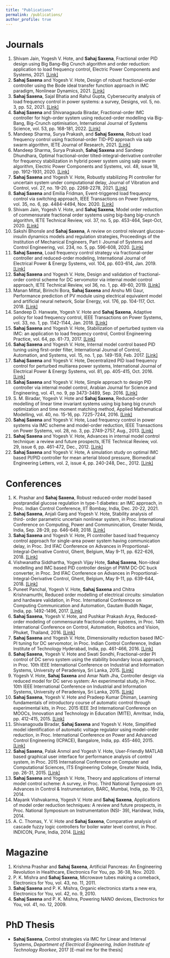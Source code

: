 ```yaml
---
title: "Publications"
permalink: /publications/
author_profile: true
---
```


Journals 
=============================
1. Shivam Jain, Yogesh V. Hote, and __Sahaj Saxena__, Fractional order PID design using Big Bang–Big Crunch algorithm and order reduction: application to load frequency control, Electric Power Components and Systems, 2021. [[Link]](https://www.tandfonline.com/doi/abs/10.1080/15325008.2021.2011482)
2. __Sahaj Saxena__ and Yogesh V. Hote, Design of robust fractional-order controller using the Bode ideal transfer function approach in IMC paradigm, Nonlinear Dynamics, 2021. [[Link]](https://link.springer.com/article/10.1007/s11071-021-07003-z)
3. __Sahaj Saxena__, Sajal Bhatia and Rahul Gupta, Cybersecurity analysis of load frequency control in power systems: a survey, Designs, vol. 5, no. 3, pp. 52, 2021. [[Link]](https://www.mdpi.com/2411-9660/5/3/52)
4. __Sahaj Saxena__ and Shivanagauda Biradar, Fractional-order IMC controller for high-order system using reduced-order modelling via Big-Bang, Big-Crunch optimisation, International Journal of Systems Science, vol. 53, pp. 168-181, 2022. [[Link]](https://www.tandfonline.com/doi/full/10.1080/00207721.2021.1942587)
5. Mandeep Sharma, Surya Prakash, and __Sahaj Saxena__,  Robust load frequency control using fractional-order TID-PD approach via salp swarm algorithm, IETE Journal of Research, 2021. [[Link]](https://www.tandfonline.com/eprint/MARYGZHCI36VGBTKFTSP/full?target=10.1080/03772063.2021.1905084) 
6. Mandeep Sharma, Surya Prakash, __Sahaj Saxena__ and Sandeep Dhundhara, Optimal fractional-order tilted-integral-derivative controller for frequency stabilization in hybrid power system using salp swarm algorithm, Electric Power Components and Systems, vol. 48, issue 18, pp. 1912-1931, 2020. [[Link]](https://www.tandfonline.com/doi/full/10.1080/15325008.2021.1906792)
7.  __Sahaj Saxena__ and Yogesh V. Hote, Robustly stabilizing PI controller for uncertain system under computational delay, Journal of Vibration and Control, vol. 27, no. 19-20, pp. 2268-2278, 2021. [[Link]](https://journals.sagepub.com/doi/full/10.1177/1077546320957921)
8. __Sahaj Saxena__ and Emilia Fridman, Event-triggered load frequency control via switching approach, IEEE Transactions on Power Systems, vol. 35, no. 6, pp. 4484-4494, Nov. 2020. [[Link]](https://ieeexplore.ieee.org/document/8458230)
9. Shivam Jain, Yogesh V. Hote, and __Sahaj Saxena__, Model order reduction of commensurate fractional order systems using big-bang big-crunch algorithm, IETE Technical Review, vol. 37, no. 5, pp. 453-464, Sept-Oct, 2020. [[Link]](https://www.tandfonline.com/doi/abs/10.1080/02564602.2019.1653232)
10. Sakshi Bhonsle and __Sahaj Saxena__, A review on control relevant glucose-insulin dynamics models and regulation strategies, Proceedings of the Institution of Mechanical Engineers, Part I: Journal of Systems and Control Engineering, vol. 234, no. 5, pp. 596-608, 2020. [[Link]](https://journals.sagepub.com/doi/full/10.1177/0959651819870328)
11. __Sahaj Saxena__, Load frequency control strategy via fractional-order controller and reduced-order modeling, International Journal of Electrical Power & Energy Systems, vol. 104, pp. 603-614, Jan. 2019. [[Link]](https://www.sciencedirect.com/science/article/pii/S0142061517330727)
12. __Sahaj Saxena__ and Yogesh V. Hote, Design and validation of fractional-order control scheme for DC servomotor via internal model control approach, IETE Technical Review, vol 36, no. 1, pp. 49-60, 2019. [[Link]](https://www.tandfonline.com/doi/abs/10.1080/02564602.2017.1396935)
13. Manan Mittal, Birinchi Bora, __Sahaj Saxena__ and Anshu Mli Gaur, Performance prediction of PV module using electrical equivalent model and artificial neural network, Solar Energy, vol. 176, pp. 104-117, Oct. 2018. [[Link]](https://www.sciencedirect.com/science/article/pii/S0038092X18309988)
14. Sandeep D. Hanwate, Yogesh V. Hote and __Sahaj Saxena__, Adaptive policy for load frequency control, IEEE Transactions on Power Systems, vol. 33, no. 1, pp. 1142-1144, Jan. 2018. [[Link]](https://ieeexplore.ieee.org/abstract/document/8049368)
15. __Sahaj Saxena__ and Yogesh V. Hote, Stabilization of perturbed system via IMC: an application to load frequency control, Control Engineering Practice, vol. 64, pp. 61-73, 2017. [[Link]](https://www.sciencedirect.com/science/article/pii/S0967066117300886)
16. __Sahaj Saxena__ and Yogesh V. Hote, Internal model control based PID tuning using first-order filter, International Journal of Control, Automation, and Systems, vol. 15, no. 1, pp. 149-159, Feb. 2017. [[Link]](https://link.springer.com/article/10.1007/s12555-015-0115-y)
17. __Sahaj Saxena__ and Yogesh V. Hote, Decentralized PID load frequency control for perturbed multiarea power systems, International Journal of Electrical Power & Energy Systems, vol. 81, pp. 405-415, Oct. 2016. [[Link]](https://www.sciencedirect.com/science/article/pii/S0142061516303064) 
18. __Sahaj Saxena__ and Yogesh V. Hote, Simple approach to design PID controller via internal model control, Arabian Journal for Science and Engineering, vol. 41, no. 9, pp 3473-3489, Sep. 2016. [[Link]](https://link.springer.com/article/10.1007/s13369-016-2027-4)
19. S. M. Biradar, Yogesh V. Hote and __Sahaj Saxena__, Reduced-order modelling of linear time invariant systems using big bang big crunch optimization and time moment matching method, Applied Mathematical Modelling, vol. 40, no. 15-16, pp. 7225-7244, 2016. [[Link]](https://www.sciencedirect.com/science/article/pii/S0307904X16301317)
20. __Sahaj Saxena__ and Yogesh V. Hote, Load frequency control in power systems via IMC scheme and model-order reduction, IEEE Transactions on Power Systems, vol. 28, no. 3, pp. 2749-2757, Aug., 2013. [[Link]](https://ieeexplore.ieee.org/abstract/document/6476046/) 
21. __Sahaj Saxena__ and Yogesh V. Hote, Advances in internal model control technique: a review and future prospects, IETE Technical Review, vol. 29, issue 6, pp. 461-472, Dec., 2012. [[Link]](https://www.tandfonline.com/doi/abs/10.4103/0256-4602.105001)
22. __Sahaj Saxena__ and Yogesh V. Hote, A simulation study on optimal IMC based PI/PID controller for mean arterial blood pressure, Biomedical Engineering Letters, vol. 2, issue 4, pp. 240-248, Dec., 2012. [[Link]](https://link.springer.com/article/10.1007%2Fs13534-012-0077-4)

Conferences
===========
1. K. Prashar and __Sahaj Saxena__, Robust reduced-order model based postprandial glucose regulation in type-1 diabetes: an IMC approach, in Proc. Indian Control Conference, IIT Bombay, India, Dec. 20-22, 2021. 
1. __Sahaj Saxena__, Anjali Garg and Yogesh V. Hote, Stability analysis of third- order parametric uncertain nonlinear system, in Proc. International Conference on Computing, Power and Communincation, Greater Noida, India, Sep. 28-29, pp. 646-649, 2018. [[Link]](https://ieeexplore.ieee.org/abstract/document/8674947)
1. __Sahaj Saxena__ and Yogesh V. Hote, PI controller based load frequency control approach for single-area power system having communication delay, in Proc. 3rd IFAC Conference on Advances in Proportional-Integral-Derivative Control, Ghent, Belgium, May 9-11, pp. 622-626, 2018. [[Link]](https://www.sciencedirect.com/science/article/pii/S2405896318304622)
1. Vishwanatha Siddhartha, Yogesh Vijay Hote, __Sahaj Saxena__, Non-ideal modelling and IMC based PID controller design of PWM DC-DC buck converter, in Proc. 3rd IFAC Conference on Advances in Proportional-Integral-Derivative Control, Ghent, Belgium, May 9-11, pp. 639-644, 2018. [[Link]](https://www.sciencedirect.com/science/article/pii/S2405896318304658)
1. Puneet Panchal, Yogesh V. Hote, __Sahaj Saxena__ and Chitra Krishnamurthi, Reduced order modelling of electrical circuits: simulation and hardware validation, in Proc. International Conference on Computing Communication and Automation, Gautam Buddh Nagar, India, pp. 1492-1496, 2017. [[Link]](https://ieeexplore.ieee.org/abstract/document/8230030)
1. __Sahaj Saxena__, Yogesh V. Hote, and Pushkar Prakash Arya, Reduced-order modeling of commensurate fractional-order systems, in Proc. 14th International Conference on Control, Automation, Robotics and Vision, Phuket, Thailand, 2016. [[Link]](https://ieeexplore.ieee.org/abstract/document/7838855)
1. __Sahaj Saxena__ and Yogesh V. Hote, Dimensionality reduction based IMC-PI tuning for DC servomotor, in Proc. Indian Control Conference, Indian Institute of Technology Hyderabad, India, pp. 461-466, 2016. [[Link]](https://ieeexplore.ieee.org/abstract/document/7441175)
1. __Sahaj Saxena__, Yogesh V. Hote and Swati Sondhi, Fractional-order PI control of DC servo system using the stability boundary locus approach, in Proc. 10th IEEE International Conference on Industrial and Information Systems, University of Peradeniya, Sri Lanka, 2015. [[Link]](https://ieeexplore.ieee.org/abstract/document/7399007)
1. Yogesh V. Hote, __Sahaj Saxena__ and Amar Nath Jha, Controller design via reduced model for DC servo system: An experimental study, in Proc. 10th IEEE International Conference on Industrial and Information Systems, University of Peradeniya, Sri Lanka, 2015. [[Link]](https://ieeexplore.ieee.org/abstract/document/7399006)
1. __Sahaj Saxena__, Yogesh V. Hote and Pradeep Kumar Dhiman, Learning fundamentals of introductory course of automatic control through experimental kits, in Proc. 2015 IEEE 3rd International Conference on MOOCs, Innovation and Technology in Education (MITE), Amritsar, India, pp. 412-415, 2015. [[Link]](https://ieeexplore.ieee.org/abstract/document/7375355)
1. Shivanagouda Biradar, __Sahaj Saxena__ and Yogesh V. Hote, Simplified model identification of automatic voltage regulator using model-order reduction, in Proc. International Conference on Power and Advanced Control Engineering (ICPACE), Bangalore, India, pp. 455-460, 2015. [[Link]](https://ieeexplore.ieee.org/abstract/document/7274985)
1. __Sahaj Saxena__, Palak Anmol and Yogesh V. Hote, User-Friendly MATLAB based graphical user interface for performance analysis of control system, in Proc. 2015 International Conference on Computer and Computational Sciences, ITS Engineering College, Greater Noida, India, pp. 26-31, 2015. [[Link]](https://ieeexplore.ieee.org/abstract/document/7361317)
1. __Sahaj Saxena__ and Yogesh V. Hote, Theory and applications of internal model control scheme: A survey, in Proc. Third National Symposium on Advances in Control & Instrumentation, BARC, Mumbai, India, pp. 16-23, 2014. 
1. Mayank Vishvakarma, Yogesh V. Hote and __Sahaj Saxena__, Applications of model order reduction techniques: A review and future prospects, in Proc. National Symposium on Instrumentation (NSI- 39), Haridwar, India, 2014. 
1. A. C. Thomas, Y. V. Hote and __Sahaj Saxena__, Comparative analysis of cascade fuzzy logic controllers for boiler water level control, in Proc. INDICON, Pune, India, 2014. [[Link]](https://ieeexplore.ieee.org/abstract/document/7030490)


Magazine
============
1. Krishma Prashar and __Sahaj Saxena__, Artificial Pancreas: An Engineering Revolution in Healthcare, Electronics For You, pp. 36-38, Nov. 2020.
1. P. K. Mishra and __Sahaj Saxena__, Microwave tubes making a comeback, Electronics for You, vol. 43, no. 11, 2011.
1. __Sahaj Saxena__ and P. K. Mishra, Organic electronics starts a new era, Electronics for You, vol. 42, no. 9, 2010.
1. __Sahaj Saxena__ and P. K. Mishra, Powering NANO devices, Electronics for You, vol. 41, no. 12, 2009.


PhD Thesis
===========
* __Sahaj Saxena__, Control strategies via IMC for Linear and Interval Systems, _Department of Electrical Engineering, Indian Institute of Technology Roorkee_, 2017 [E-mail me for the thesis]

